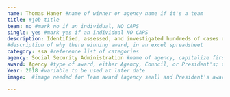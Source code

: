 ```yaml
---
name: Thomas Haner #name of winner or agency name if it's a team
title: #job title
team: no #mark no if an individual, NO CAPS
single: yes #mark yes if an individual NO CAPS
description: Identified, assessed, and investigated hundreds of cases of potential fraud and misuse of benefits. Thomas’ commitment to the stewardship of taxpayer money and prevention of fraud, waste, and abuse resulted in the recovery of more than $667,000.
#description of why there winning award, in an excel spreadsheet
category: ssa #reference list of categories
agency: Social Security Administration #name of agency, capitalize first letter of each name
award: Agency #type of award, either Agency, Council, or President's; this is case sensitive so make sure to match the options listed exactly. This section generates the format of the card
Year: 2018 #variable to be used at later date
image:  #image needed for Team award (agency seal) and President's award (headshot); leave empty if and individual Agency award

---
```

